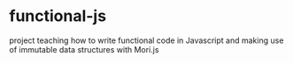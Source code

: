 # functional-js
project teaching how to write functional code in Javascript and making use of immutable data structures with Mori.js
